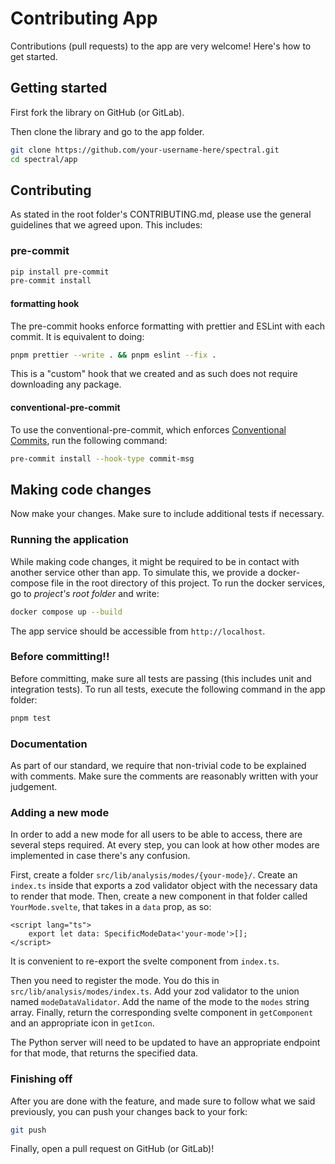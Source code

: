 # Contributing App

Contributions (pull requests) to the app are very welcome! Here's how to get started.

## Getting started

First fork the library on GitHub (or GitLab).

Then clone the library and go to the app folder.

<!-- TODO: change it to `app` when the time comes -->

```bash
git clone https://github.com/your-username-here/spectral.git
cd spectral/app
```

## Contributing

As stated in the root folder's CONTRIBUTING.md, please use the general guidelines that we agreed upon. This includes:

### pre-commit

```bash
pip install pre-commit
pre-commit install
```

#### formatting hook

The pre-commit hooks enforce formatting with prettier and ESLint with each commit. It is equivalent to doing:

```bash
pnpm prettier --write . && pnpm eslint --fix .
```

This is a "custom" hook that we created and as such does not require downloading any package.

#### conventional-pre-commit

To use the conventional-pre-commit, which enforces [Conventional Commits](https://www.conventionalcommits.org/en/v1.0.0/), run the following command:

```bash
pre-commit install --hook-type commit-msg
```

## Making code changes

Now make your changes. Make sure to include additional tests if necessary.

### Running the application

While making code changes, it might be required to be in contact with another service other than app. To simulate this, we provide a docker-compose file in the root directory of this project. To run the docker services, go to _project's root folder_ and write:

```bash
docker compose up --build
```

The app service should be accessible from `http://localhost`.

### Before committing!!

Before committing, make sure all tests are passing (this includes unit and integration tests). To run all tests, execute the following command in the app folder:

```bash
pnpm test
```

### Documentation

As part of our standard, we require that non-trivial code to be explained with comments. Make sure the comments are reasonably written with your judgement.

### Adding a new mode

In order to add a new mode for all users to be able to access, there are several steps required. At every step, you can look at how other modes are implemented in case there's any confusion.

First, create a folder `src/lib/analysis/modes/{your-mode}/`. Create an `index.ts` inside that exports a zod validator object with the necessary data to render that mode. Then, create a new component in that folder called `YourMode.svelte`, that takes in a `data` prop, as so:

```svelte
<script lang="ts">
	export let data: SpecificModeData<'your-mode'>[];
</script>
```

It is convenient to re-export the svelte component from `index.ts`.

Then you need to register the mode. You do this in `src/lib/analysis/modes/index.ts`. Add your zod validator to the union named `modeDataValidator`. Add the name of the mode to the `modes` string array. Finally, return the corresponding svelte component in `getComponent` and an appropriate icon in `getIcon`.

The Python server will need to be updated to have an appropriate endpoint for that mode, that returns the specified data.

### Finishing off

After you are done with the feature, and made sure to follow what we said previously, you can push your changes back to your fork:

```bash
git push
```

Finally, open a pull request on GitHub (or GitLab)!
